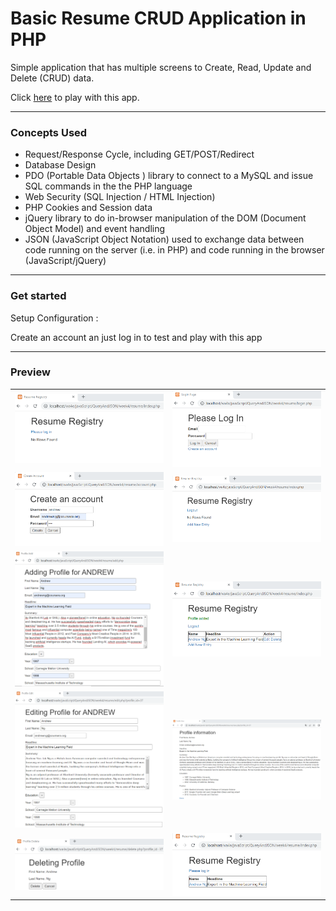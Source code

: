 # Basic Resume CRUD Application in PHP

Simple application that has multiple screens to Create, Read, Update and Delete (CRUD) data.

Click [here](https://resume-crud-app.herokuapp.com/index.php) to play with this app.
___

### Concepts Used

* Request/Response Cycle, including GET/POST/Redirect
* Database Design
* PDO (Portable Data Objects ) library to connect to a MySQL and issue SQL commands in the the PHP language
* Web Security (SQL Injection / HTML Injection)
* PHP Cookies and Session data
* jQuery library to do in-browser manipulation of the DOM (Document Object Model) and event handling
* JSON (JavaScript Object Notation) used to exchange data between code running on the server (i.e. in PHP) and code running in the browser (JavaScript/jQuery)
___

### Get started

Setup Configuration :

Create an account an just log in to test and play with this app
___

### Preview

<table>
	<tr>
		<td><img src="image/1-indexPage.png"></td>
		<td><img src="image/2-loginPage.png"></td>
	</tr>
	<tr>
		<td><img src="image/3-createAccount.png"></td>
		<td><img src="image/4-indexLoggedIn.png"></td>
	</tr>
	<tr>
		<td><img src="image/5-addPage.png"></td>
		<td><img src="image/6-indexPageWithData.png"></td>
	</tr>
	<tr>
		<td><img src="image/7-editPage.png"></td>
		<td><img src="image/8-viewPage.png"></td>
	</tr>
	<tr>
		<td><img src="image/9-deletePage.png"></td>
		<td><img src="image/10-indexWithDataLoggedOut.png"></td>
	</tr>
</table>



